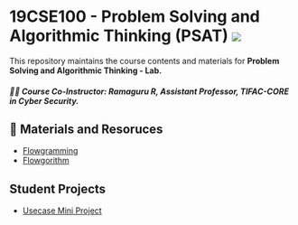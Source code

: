 # 19CSE100 - Problem Solving and Algorithmic Thinking (PSAT) ![](https://img.shields.io/badge/-Completed-darkgreen)

This repository maintains the course contents and materials for **Problem Solving and Algorithmic Thinking - Lab.** 

##### :teacher: Course Co-Instructor:  Ramaguru R, Assistant Professor, TIFAC-CORE in Cyber Security.

## :notebook: Materials and Resoruces
- [Flowgramming](Flowgramming.md)
- [Flowgorithm](Flowgorithm.md)

## Student Projects
- [Usecase Mini Project](Students_Projects/List.md)
